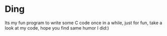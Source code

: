 # Ding

Its my fun program to write some C code once in a while, just for fun, take a look at my code, hope you find same humor I did:)